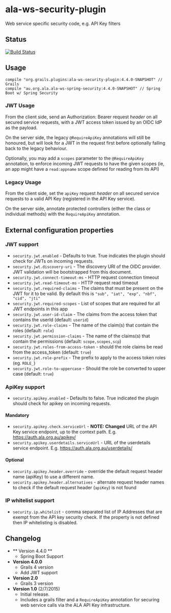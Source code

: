 # ala-ws-security-plugin
Web service specific security code, e.g. API Key filters

## Status
[![Build Status](https://travis-ci.org/AtlasOfLivingAustralia/ala-ws-security-plugin.svg?branch=master)](https://travis-ci.org/AtlasOfLivingAustralia/ala-ws-security-plugin)

## Usage
```
compile "org.grails.plugins:ala-ws-security-plugin:4.4.0-SNAPSHOT" // Grails
compile "au.org.ala.ala-ws-spring-security:4.4.0-SNAPSHOT" // Spring Boot w/ Spring Security
```

### JWT Usage

From the client side, send an Authorization: Bearer request _header_ on all secured service requests, with a JWT access token issued by an OIDC IdP as the payload.

On the server side, the legacy `@RequireApiKey` annotations will still be honoured, but will
look for a JWT in the request first before optionally falling back to the legacy behaviour.

Optionally, you may add a `scopes` parameter to the `@RequireApiKey` annotation, to enforce incoming JWT
requests to have the given scopes (ie, an app might have a `read:appname` scope defined for reading from its API)

### Legacy Usage

From the client side, set the ```apiKey``` request _header_  on all secured service requests to a valid API Key (registered in the API Key service).

On the server side, annotate protected controllers (either the class or individual methods) with the ```RequireApiKey``` annotation.

## External configuration properties

### JWT support
- ```security.jwt.enabled``` - Defaults to true.  True indicates the plugin should check for JWTs on incoming requests.
- ```security.jwt.discovery-uri``` - The discovery URI of the OIDC provider.  JWT validation will be bootstrapped from this document.
- ```security.jwt.connect-timeout-ms``` - HTTP request connection timeout
- ```security.jwt.read-timeout-ms``` - HTTP request read timeout
- ```security.jwt.required-claims``` - The claims that must be present on the JWT for it to be valid.  By default this is `"sub", "iat", "exp", "nbf", "cid", "jti"`
- ```security.jwt.required-scopes``` - List of scopes that are required for all JWT endpoints in this app
- ```security.jwt.user-id-claim``` - The claims from the access token that contains the userId (default: `userid`)
- ```security.jwt.role-claims``` - The name of the claim(s) that contain the roles (default: `role`)
- ```security.jwt.permission-claims``` - The name of the claims(s) that contain the permissions (default: `scope,scopes,scp`)
- ```security.jwt.roles-from-access-token``` - should the role claims be read from the access_token (default: `true`)
- ```security.jwt.role-prefix``` - The prefix to apply to the access token roles (eg. `ROLE_`)
- ```security.jwt.role-to-uppercase``` - Should the role be converted to upper case (default: `true`)

### ApiKey support
- ```security.apikey.enabled``` - Defaults to false. True indicated the plugin should check for apikey on incoming requests.

#### Mandatory
- ```security.apikey.check.serviceUrl``` - **NOTE:  Changed** URL of the API Key service endpoint, up to the context path. E.g. https://auth.ala.org.au/apikey/
- ```security.apikey.userdetails.serviceUrl``` - URL of the userdetails service endpoint. E.g. https://auth.ala.org.au/userdetails/
#### Optional
- ```security.apikey.header.override``` - override the default request header name (apiKey) to use a different name.
- ```security.apikey.header.alternatives``` - alternate request header names to check if the default request header (`apiKey`) is not found

### IP whitelist support
- ```security.ip.whitelist``` - comma separated list of IP Addresses that are exempt from the API key security check. If the property is not defined then IP whitelisting is disabled.

## Changelog
- ** Version 4.4.0 **
  - Spring Boot Support
- **Version 4.0.0**
  - Grails 4 version
  - Add JWT support
- **Version 2.0**
  - Grails 3 version
- **Version 1.0** (2/7/2015)
  - Initial release.
  - Includes a grails filter and a ```RequireApiKey``` annotation for securing web service calls via the ALA API Key infrastructure.
